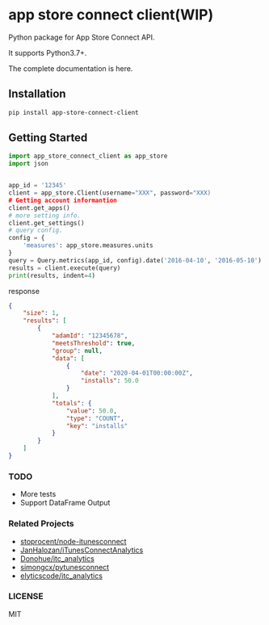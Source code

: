 # app store connect client(WIP)

Python package for App Store Connect API.

It supports Python3.7+.

The complete documentation is here.

## Installation

```bash
pip install app-store-connect-client
```

## Getting Started

```python
import app_store_connect_client as app_store
import json


app_id = '12345'
client = app_store.Client(username="XXX", password="XXX)
# Getting account informantion
client.get_apps()
# more setting info.
client.get_settings() 
# query config.
config = {
    'measures': app_store.measures.units
}
query = Query.metrics(app_id, config).date('2016-04-10', '2016-05-10')
results = client.execute(query)
print(results, indent=4)
```

response
```json
{
    "size": 1,
    "results": [
        {
            "adamId": "12345678",
            "meetsThreshold": true,
            "group": null,
            "data": [
                {
                    "date": "2020-04-01T00:00:00Z",
                    "installs": 50.0
                }
            ],
            "totals": {
                "value": 50.0,
                "type": "COUNT",
                "key": "installs"
            }
        }
    ]
}
```

### TODO
* More tests
* Support DataFrame Output

### Related Projects

* [stoprocent/node-itunesconnect](https://github.com/stoprocent/node-itunesconnect)
* [JanHalozan/iTunesConnectAnalytics](https://github.com/JanHalozan/iTunesConnectAnalytics)
* [Donohue/itc_analytics](https://github.com/Donohue/itc_analytics)
* [simongcx/pytunesconnect](https://github.com/simongcx/pytunesconnect)
* [elyticscode/itc_analytics](https://github.com/elyticscode/itc_analytics)

### LICENSE

MIT